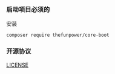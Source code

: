 ### 启动项目必须的 

安装 
~~~
composer require thefunpower/core-boot
~~~
 

### 开源协议
 
[LICENSE](LICENSE.md)

